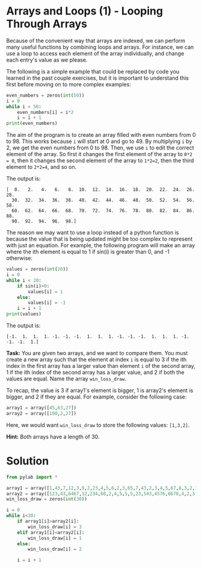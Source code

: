 # Arrays and Loops (1) - Looping Through Arrays

Because of the convenient way that arrays are indexed, we can perform many useful functions by combining loops and arrays. For instance, we can use a loop to access each element of the array individually, and change each entry's value as we please. 

The following is a simple example that could be replaced by code you learned in the past couple exercises, but it is important to understand this first before moving on to more complex examples:

```python
even_numbers = zeros(int(50))
i = 0
while i < 50:
    even_numbers[i] = i*2
    i = i + 1
print(even_numbers)
```

The aim of the program is to create an array filled with even numbers from 0 to 98. This works because `i` will start at 0 and go to 49. By multiplying `i` by 2, we get the even numbers from 0 to 98. Then, we use `i` to edit the correct element of the array. So first it changes the first element of the array to `0*2 = 0`, then it changes the second element of the array to `1*2=2`, then the third element to `2*2=4`, and so on.

The output is:

```
[  0.   2.   4.   6.   8.  10.  12.  14.  16.  18.  20.  22.  24.  26.  28.
  30.  32.  34.  36.  38.  40.  42.  44.  46.  48.  50.  52.  54.  56.  58.
  60.  62.  64.  66.  68.  70.  72.  74.  76.  78.  80.  82.  84.  86.  88.
  90.  92.  94.  96.  98.]
```

The reason we may want to use a loop instead of a python function is because the value that is being updated might be too complex to represent with just an equation. For example, the following program will make an array where the ith element is equal to 1 if sin(i) is greater than 0, and -1 otherwise:

```python
values = zeros(int(20))
i = 0
while i < 20:
    if sin(i)>0:
        values[i] = 1
    else:
        values[i] = -1
    i = i + 1
print(values)
```
The output is:
```
[-1.  1.  1.  1. -1. -1. -1.  1.  1.  1. -1. -1. -1.  1.  1.  1. -1. -1. -1.  1.]
```

**Task:** You are given two arrays, and we want to compare them. You must create a new array such that the element at index `i` is equal to 3 if the ith index in the first array has a larger value than element `i` of the second array, 1 if the ith index of the second array has a larger value, and 2 if both the values are equal. Name the array `win_loss_draw`. 

To recap, the value is 3 if array1's element is bigger, 1 is array2's element is bigger, and 2 if they are equal. For example, consider the following case:

```python
array1 = array([45,63,27])
array2 = array([100,2,27])
```

Here, we would want `win_loss_draw` to store the following values: `[1,3,2]`.

**Hint:** Both arrays have a length of 30.

# Solution
```python
from pylab import *

array1 = array([1,43,7,12,3,9,2,23,4,5,6,2,3,65,7,43,2,3,4,5,67,8,3,2,345,456,8,2,21,34])
array2 = array([123,43,6467,12,234,68,2,4,5,5,5,23,543,4576,8678,4,2,3,4,34,53,4,4,4,68,8,8,21,5,67])
win_loss_draw = zeros(int(30))

i = 0
while i<30:
    if array1[i]>array2[i]:
        win_loss_draw[i] = 3
    elif array1[i]<array2[i]:
        win_loss_draw[i] = 1
    else:
        win_loss_draw[i] = 2

    i = i + 1
    
```

